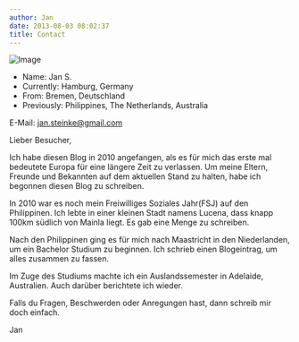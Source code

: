 ```yaml
---
author: Jan
date: 2013-08-03 08:02:37
title: Contact
---
```


![Image](https://jan-steinke.de/wordpress/wp-content/uploads/2013/08/IMG_1315-300x300.jpg)

* Name: Jan S.
* Currently: Hamburg, Germany
* From: Bremen, Deutschland
* Previously: Philippines, The Netherlands, Australia

E-Mail: <jan.steinke@gmail.com>

Lieber Besucher,

Ich habe diesen Blog in 2010 angefangen, als es für mich das erste mal
bedeutete Europa für eine längere Zeit zu verlassen. Um meine Eltern, Freunde
und Bekannten auf dem aktuellen Stand zu halten, habe ich begonnen diesen Blog
zu schreiben.

In 2010 war es noch mein Freiwilliges Soziales Jahr(FSJ) auf den Philippinen.
Ich lebte in einer kleinen Stadt namens Lucena, dass knapp 100km südlich von
Mainla liegt. Es gab eine Menge zu schreiben.

Nach den Philippinen ging es für mich nach Maastricht in den Niederlanden, um
ein Bachelor Studium zu beginnen. Ich schrieb einen Blogeintrag, um alles
zusammen zu fassen.

Im Zuge des Studiums machte ich ein Auslandssemester in Adelaide, Australien.
Auch darüber berichtete ich wieder.

Falls du Fragen, Beschwerden oder Anregungen hast, dann schreib mir doch
einfach.

Jan
